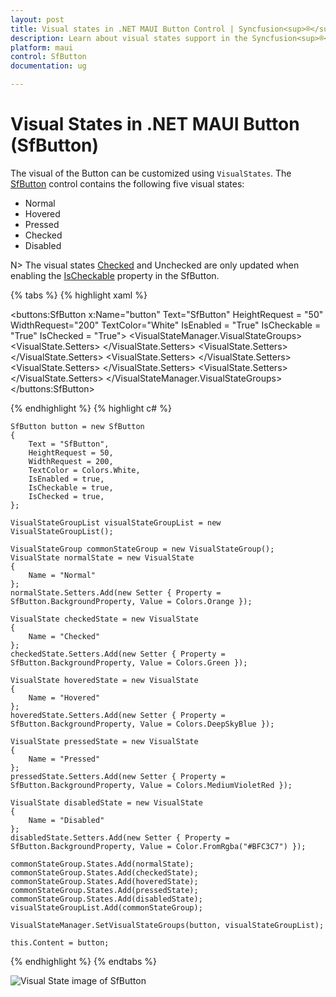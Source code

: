 ```yaml
---
layout: post
title: Visual states in .NET MAUI Button Control | Syncfusion<sup>®</sup>
description: Learn about visual states support in the Syncfusion<sup>®</sup> .NET MAUI Button (SfButton) control, its elements, and more.
platform: maui
control: SfButton
documentation: ug 

---
```


# Visual States in .NET MAUI Button (SfButton)

The visual of the Button can be customized using `VisualStates`. The [SfButton](https://help.syncfusion.com/cr/maui/Syncfusion.Maui.Buttons.SfButton.html) control contains the following five visual states:

* Normal
* Hovered
* Pressed
* Checked
* Disabled

N> The visual states [Checked](https://help.syncfusion.com/cr/maui/Syncfusion.Maui.Buttons.SfButton.html#Syncfusion_Maui_Buttons_SfButton_IsChecked) and Unchecked are only updated when enabling the [IsCheckable](https://help.syncfusion.com/cr/maui/Syncfusion.Maui.Buttons.SfButton.html#Syncfusion_Maui_Buttons_SfButton_IsCheckable) property in the SfButton.

{% tabs %}
{% highlight xaml %}

  <buttons:SfButton x:Name="button"
                    Text="SfButton" 
                    HeightRequest = "50"
                    WidthRequest="200"
                    TextColor="White"
                    IsEnabled = "True"
                    IsCheckable = "True"
                    IsChecked = "True">
    <VisualStateManager.VisualStateGroups>
        <VisualStateGroup x:Name="CommonStates">
            <VisualState x:Name="Normal">
                <VisualState.Setters>
                    <Setter Property="Background" Value="Orange"/>
                </VisualState.Setters>
            </VisualState>
            <VisualState x:Name="Checked">
                <VisualState.Setters>
                    <Setter Property="Background" Value="Green"/>
                </VisualState.Setters>
            </VisualState>
            <VisualState x:Name="Hovered">
                <VisualState.Setters>
                    <Setter Property="Background" Value="DeepSkyBlue"/>
                </VisualState.Setters>
            </VisualState>
            <VisualState x:Name="Pressed">
                <VisualState.Setters>
                    <Setter Property="Background" Value="MediumVioletRed"/>
                </VisualState.Setters>
            </VisualState>
            <VisualState x:Name="Disabled">
                <VisualState.Setters>
                    <Setter Property="Background" Value="#BFC3C7"/>
                </VisualState.Setters>
            </VisualState>
        </VisualStateGroup>
    </VisualStateManager.VisualStateGroups>
</buttons:SfButton>

{% endhighlight %}
{% highlight c# %}

    SfButton button = new SfButton
    {
        Text = "SfButton",
        HeightRequest = 50,
        WidthRequest = 200,
        TextColor = Colors.White,
        IsEnabled = true,
        IsCheckable = true,
        IsChecked = true,
    };

    VisualStateGroupList visualStateGroupList = new VisualStateGroupList();

    VisualStateGroup commonStateGroup = new VisualStateGroup();
    VisualState normalState = new VisualState
    {
        Name = "Normal"
    };
    normalState.Setters.Add(new Setter { Property = SfButton.BackgroundProperty, Value = Colors.Orange });

    VisualState checkedState = new VisualState
    {
        Name = "Checked"
    };
    checkedState.Setters.Add(new Setter { Property = SfButton.BackgroundProperty, Value = Colors.Green });

    VisualState hoveredState = new VisualState
    {
        Name = "Hovered"
    };
    hoveredState.Setters.Add(new Setter { Property = SfButton.BackgroundProperty, Value = Colors.DeepSkyBlue });

    VisualState pressedState = new VisualState
    {
        Name = "Pressed"
    };
    pressedState.Setters.Add(new Setter { Property = SfButton.BackgroundProperty, Value = Colors.MediumVioletRed });

    VisualState disabledState = new VisualState
    {
        Name = "Disabled"
    };
    disabledState.Setters.Add(new Setter { Property = SfButton.BackgroundProperty, Value = Color.FromRgba("#BFC3C7") });

    commonStateGroup.States.Add(normalState);
    commonStateGroup.States.Add(checkedState);
    commonStateGroup.States.Add(hoveredState);
    commonStateGroup.States.Add(pressedState);
    commonStateGroup.States.Add(disabledState);
    visualStateGroupList.Add(commonStateGroup);

    VisualStateManager.SetVisualStateGroups(button, visualStateGroupList);

    this.Content = button;
	
{% endhighlight %}
{% endtabs %}

![Visual State image of SfButton](Images/visual-states/VisualStates.png)